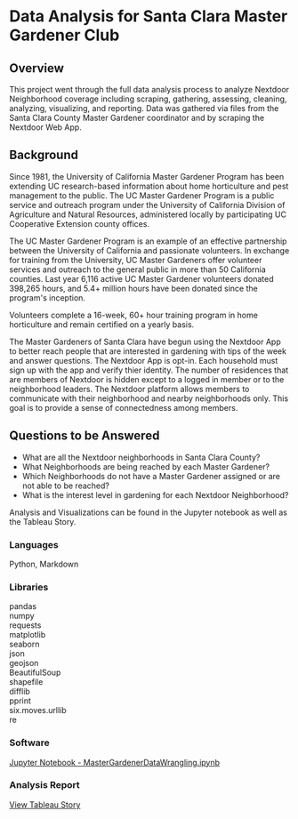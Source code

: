 # Data Analysis for Santa Clara Master Gardener Club

## Overview

This project went through the full data analysis process to analyze Nextdoor Neighborhood coverage including scraping, gathering, assessing, cleaning, analyzing, visualizing, and reporting.  Data was gathered via files from the Santa Clara County Master Gardener coordinator and by scraping the Nextdoor Web App.

## Background
Since 1981, the University of California Master Gardener Program has been extending UC research-based information about home horticulture and pest management to the public. The UC Master Gardener Program is a public service and outreach program under the University of California Division of Agriculture and Natural Resources, administered locally by participating UC Cooperative Extension county offices. 

The UC Master Gardener Program is an example of an effective partnership between the University of California and passionate volunteers. In exchange for training from the University, UC Master Gardeners offer volunteer services and outreach to the general public in more than 50 California counties. Last year 6,116 active UC Master Gardener volunteers donated 398,265 hours, and 5.4+ million hours have been donated since the program's inception. 

Volunteers complete a 16-week, 60+ hour training program in home horticulture and remain certified on a yearly basis. 

The Master Gardeners of Santa Clara have begun using the Nextdoor App to better reach people that are interested in gardening with tips of the week and answer questions.  The Nextdoor App is opt-in.  Each household must sign up with the app and verify thier identity.  The number of residences that are members of Nextdoor is hidden except to a logged in member or to the neighborhood leaders. The Nextdoor platform allows members to communicate with their neighborhood and nearby neighborhoods only. This goal is to provide a sense of connectedness among members.

## Questions to be Answered

* What are all the Nextdoor neighborhoods in Santa Clara County?<br>
* What Neighborhoods are being reached by each Master Gardener?<br>
* Which Neighborhoods do not have a Master Gardener assigned or are not able to be reached?<br>
* What is the interest level in gardening for each Nextdoor Neighborhood?<br>

Analysis and Visualizations can be found in the Jupyter notebook as well as the Tableau Story.

### Languages
Python, Markdown

### Libraries
pandas<br>
numpy<br>
requests<br>
matplotlib<br>
seaborn<br>
json<br>
geojson<br>
BeautifulSoup<br>
shapefile<br>
difflib<br>
pprint<br>
six.moves.urllib<br>
re<br>

### Software
[Jupyter Notebook - MasterGardenerDataWrangling.ipynb](https://github.com/mpetersen000/MasterGardenerProject/blob/master/MasterGardenerDataWrangling.ipynb)

### Analysis Report
[View Tableau Story](https://public.tableau.com/profile/mpetersen000#!/vizhome/SantaClaraCountyMasterGardeners/SantaClaraMasterGardener?publish=yes)
